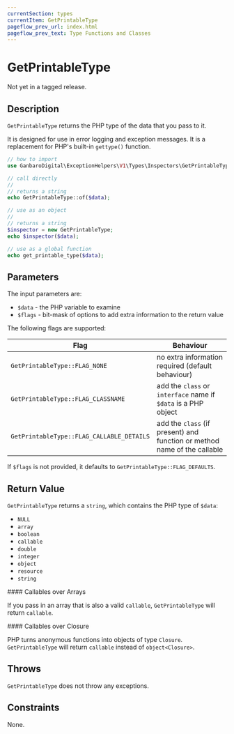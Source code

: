 ```yaml
---
currentSection: types
currentItem: GetPrintableType
pageflow_prev_url: index.html
pageflow_prev_text: Type Functions and Classes
---
```


# GetPrintableType

<div class="callout warning" markdown="1">
Not yet in a tagged release.
</div>

## Description

`GetPrintableType` returns the PHP type of the data that you pass to it.

It is designed for use in error logging and exception messages. It is a replacement for PHP's built-in `gettype()` function.

```php
// how to import
use GanbaroDigital\ExceptionHelpers\V1\Types\Inspectors\GetPrintableType;

// call directly
//
// returns a string
echo GetPrintableType::of($data);

// use as an object
//
// returns a string
$inspector = new GetPrintableType;
echo $inspector($data);

// use as a global function
echo get_printable_type($data);
```

## Parameters

The input parameters are:

* `$data` - the PHP variable to examine
* `$flags` - bit-mask of options to add extra information to the return value

The following flags are supported:

Flag | Behaviour
-----|--------
`GetPrintableType::FLAG_NONE` | no extra information required (default behaviour)
`GetPrintableType::FLAG_CLASSNAME` | add the `class` or `interface` name if `$data` is a PHP object
`GetPrintableType::FLAG_CALLABLE_DETAILS` | add the `class` (if present) and function or method name of the callable

If `$flags` is not provided, it defaults to `GetPrintableType::FLAG_DEFAULTS`.

## Return Value

`GetPrintableType` returns a `string`, which contains the PHP type of `$data`:

* `NULL`
* `array`
* `boolean`
* `callable`
* `double`
* `integer`
* `object`
* `resource`
* `string`

<div class="callout info" markdown="1">
#### Callables over Arrays

If you pass in an array that is also a valid `callable`, `GetPrintableType` will return `callable`.

</div>
<div class="callout info" markdown="1">
#### Callables over Closure

PHP turns anonymous functions into objects of type `Closure`. `GetPrintableType` will return `callable` instead of `object<Closure>`.
</div>

## Throws

`GetPrintableType` does not throw any exceptions.

## Constraints

None.
